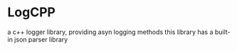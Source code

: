 # LogCPP
a c++ logger library, providing asyn logging methods
this library has a built-in json parser library
